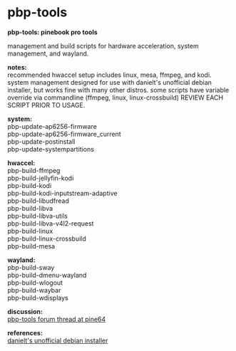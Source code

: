 # pbp-tools

**pbp-tools: pinebook pro tools**

management and build scripts for hardware acceleration, system management, and wayland.

**notes:**<br>
recommended hwaccel setup includes linux, mesa, ffmpeg, and kodi.
system management designed for use with danielt's unofficial debian installer, but works fine with many other distros.
some scripts have variable override via commandline (ffmpeg, linux, linux-crossbuild)
REVIEW EACH SCRIPT PRIOR TO USAGE.

**system:**<br>
pbp-update-ap6256-firmware<br>
pbp-update-ap6256-firmware_current<br>
pbp-update-postinstall<br>
pbp-update-systempartitions<br>

**hwaccel:**<br>
pbp-build-ffmpeg<br>
pbp-build-jellyfin-kodi<br>
pbp-build-kodi<br>
pbp-build-kodi-inputstream-adaptive<br>
pbp-build-libudfread<br>
pbp-build-libva<br>
pbp-build-libva-utils<br>
pbp-build-libva-v4l2-request<br>
pbp-build-linux<br>
pbp-build-linux-crossbuild<br>
pbp-build-mesa<br>

**wayland:**<br>
pbp-build-sway<br>
pbp-build-dmenu-wayland<br>
pbp-build-wlogout<br>
pbp-build-waybar<br>
pbp-build-wdisplays<br>

**discussion:**<br>
[pbp-tools forum thread at pine64](https://forum.pine64.org/showthread.php?tid=10190)

**references:**<br>
[danielt's unofficial debian installer](https://forum.pine64.org/showthread.php?tid=8487)
